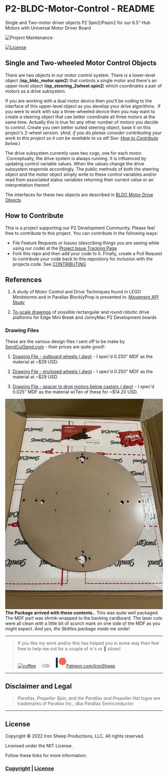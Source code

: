 # P2-BLDC-Motor-Control - README
Single and Two-motor driver objects P2 Spin2/Pasm2 for our 6.5" Hub Motors with Universal Motor Driver Board

![Project Maintenance][maintenance-shield]

[![License][license-shield]](LICENSE)


## Single and Two-wheeled Motor Control Objects

There are two objects in our motor control system. There is a lower-level object (**isp\_bldc_motor.spin2**) that controls a single motor and there's an upper-level object (**isp\_steering_2wheel.spin2**) which coordinates a pair of motors as a drive subsystem.

If you are working with a dual motor device then you'll be coding to the interface of this upper-level object as you develop your drive algorithms.  If you were to work with say a three-wheeled device then you may want to create a steering object that can better coordinate all three motors at the same time. Actually this is true for any other number of motors you decide to control. Create you own better suited steering object, base it on this project's 2-wheel version. (*And, if you do please consider contributing your work to this project so it can be available to us all! See: [How to Contribute](https://github.com/ironsheep/P2-BLDC-Motor-Control/tree/develop#how-to-contribute) below.*)

The drive subsystem currently uses two cogs, one for each motor.  Conceptually, the drive system is always running. It is influenced by updating control variable values. When the values change the drive subsystem responds accordingly. The public methods of both the steering object and the motor object simply write to these control variables and/or read from associated status variables returning their current value or an interpretation thereof.

The interfaces for these two objects are described in [BLDC Motor Drive Objects](DRIVE-OBJECTS.md)

## How to Contribute

This is a project supporting our P2 Development Community. Please feel free to contribute to this project. You can contribute in the following ways:

- File Feature Requests or Issues (describing things you are seeing while using our code) at the [Project Issue Tracking Page](https://github.com/ironsheep/P2-BLDC-Motor-Control/issues)
- Fork this repo and then add your code to it. Finally, create a Pull Request to contribute your code back to this repository for inclusion with the projects code. See [CONTRIBUTING](CONTRIBUTING.md)

## References

1. A study of Motor Control and Drive Techniques found in LEGO Mindstorms and in Parallax BlocklyProp is presented in: [Movement API Study](Movement-STUDY.md)

1. [To-scale drawings](DOCs/bot-layout.pdf) of possible rectangular and round robotic drive platforms for Edge Mini Break and JonnyMac P2 Development boards

### Drawing Files

These are the various design files I sent off to be make by [SendCutSend.com](https://sendcutsend.com/) - their prices are quite good!:

1. [Drawing File - outboard wheels (.dwg)](DOCs/DesignFiles/EdgeMiniRoundV1.dwg) - I spec'd 0.250" MDF as the material at ~$29 USD. 

1. [Drawing File - enclosed wheels (.dwg)](DOCs/DesignFiles/EdgeMiniRoundV2_encl.dwg) - I spec'd 0.250" MDF as the material at ~$29 USD. 

1. [Drawing File - spacer to drop motors below castors (.dwg)](DOCs/DesignFiles/SpacerV1.dwg) - I spec'd 0.025" MDF as the material w/Ten of these for ~$14.20 USD. 

![Opened Package](images/EdgeMiniRoundV1.jpg)
**The Package arrived with these contents..**  This was quite well packaged. The MDF part was shrink-wrapped to the backing cardboard. The laser cuts were all clean with a little bit of scorch mark on one side of the MDF as you might expect. *And yes, the Skittles package made me smile!*


---

> If you like my work and/or this has helped you in some way then feel free to help me out for a couple of :coffee:'s or :pizza: slices!
>
> [![coffee](https://www.buymeacoffee.com/assets/img/custom_images/black_img.png)](https://www.buymeacoffee.com/ironsheep) &nbsp;&nbsp; -OR- &nbsp;&nbsp; [![Patreon](./images/patreon.png)](https://www.patreon.com/IronSheep?fan_landing=true)[Patreon.com/IronSheep](https://www.patreon.com/IronSheep?fan_landing=true)

---

## Disclaimer and Legal

> *Parallax, Propeller Spin, and the Parallax and Propeller Hat logos* are trademarks of Parallax Inc., dba Parallax Semiconductor

---

## License

Copyright © 2022 Iron Sheep Productions, LLC. All rights reserved.

Licensed under the MIT License.

Follow these links for more information:

### [Copyright](copyright) | [License](LICENSE)

[maintenance-shield]: https://img.shields.io/badge/maintainer-stephen%40ironsheep%2ebiz-blue.svg?style=for-the-badge

[marketplace-version]: https://vsmarketplacebadge.apphb.com/version-short/ironsheepproductionsllc.spin2.svg

[marketplace-installs]: https://vsmarketplacebadge.apphb.com/installs-short/ironsheepproductionsllc.spin2.svg

[marketplace-rating]: https://vsmarketplacebadge.apphb.com/rating-short/ironsheepproductionsllc.spin2.svg

[license-shield]: https://camo.githubusercontent.com/bc04f96d911ea5f6e3b00e44fc0731ea74c8e1e9/68747470733a2f2f696d672e736869656c64732e696f2f6769746875622f6c6963656e73652f69616e74726963682f746578742d646976696465722d726f772e7376673f7374796c653d666f722d7468652d6261646765
